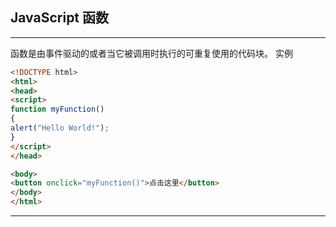 ## JavaScript 函数

---
函数是由事件驱动的或者当它被调用时执行的可重复使用的代码块。
实例
```html
<!DOCTYPE html>
<html>
<head>
<script>
function myFunction()
{
alert("Hello World!");
}
</script>
</head>

<body>
<button onclick="myFunction()">点击这里</button>
</body>
</html>
```

---

### 